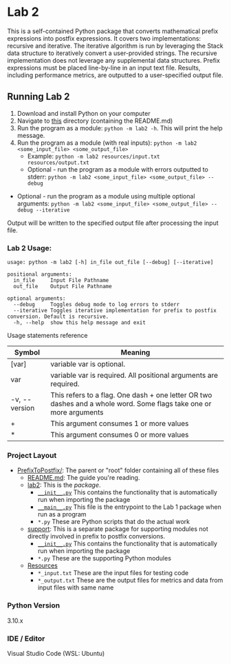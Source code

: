 # Lab 2

This is a self-contained Python package that converts mathematical prefix
expressions into postfix expressions. It covers two implementations: recursive
and iterative. The iterative algorithm is run by leveraging the Stack data
structure to iteratively convert a user-provided strings. The recursive
implementation does not leverage any supplemental data structures. Prefix
expressions must be placed line-by-line in an input text file. Results,
including performance metrics, are outputted to a user-specified output file.

## Running Lab 2

1. Download and install Python on your computer
2. Navigate to [this](.) directory (containing the README.md)
3. Run the program as a module: `python -m lab2 -h`. This will print the help message.
4. Run the program as a module (with real inputs): `python -m lab2 <some_input_file> <some_output_file>`
   - Example: `python -m lab2 resources/input.txt resources/output.txt`
   - Optional - run the program as a module with errors outputted to stderr:
     `python -m lab2 <some_input_file> <some_output_file> --debug`

- Optional - run the program as a module using multiple optional arguments:
  `python -m lab2 <some_input_file> <some_output_file> --debug --iterative`

Output will be written to the specified output file after processing the input file.

### Lab 2 Usage:

```commandline
usage: python -m lab2 [-h] in_file out_file [--debug] [--iterative]

positional arguments:
  in_file     Input File Pathname
  out_file    Output File Pathname

optional arguments:
  --debug     Toggles debug mode to log errors to stderr
  --iterative Toggles iterative implementation for prefix to postfix conversion. Default is recursive.
  -h, --help  show this help message and exit
```

Usage statements reference

| Symbol        | Meaning                                                                                                            |
| ------------- | ------------------------------------------------------------------------------------------------------------------ |
| [var]         | variable var is optional.                                                                                          |
| var           | variable var is required. All positional arguments are required.                                                   |
| -v, --version | This refers to a flag. One dash + one letter OR two dashes and a whole word. Some flags take one or more arguments |
| +             | This argument consumes 1 or more values                                                                            |
| \*            | This argument consumes 0 or more values                                                                            |

### Project Layout

- [PrefixToPostfix/](.): The parent or "root" folder containing all of these files
  - [README.md](README.md):
    The guide you're reading.
  - [lab2](lab2):
    This is the _package_.
    - [`__init__.py`](lab2/__init__.py)
      This contains the functionality that is automatically run when importing the package
    - [`__main__.py`](lab2/__main__.py)
      This file is the entrypoint to the Lab 1 package when run as a program
    - `*.py`
      These are Python scripts that do the actual work
  - [support](support):
    This is a separate package for supporting modules not directly involved in prefix to postfix conversions.
    - [`__init__.py`](support/__init__.py)
      This contains the functionality that is automatically run when importing the package
    - `*.py`
      These are the supporting Python modules
  - [Resources](resources)
    - `*_input.txt`
      These are the input files for testing code
    - `*_output.txt`
      These are the output files for metrics and data from input files with same name

### Python Version

3.10.x

### IDE / Editor

Visual Studio Code (WSL: Ubuntu)

